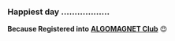 
### Happiest day ..................

**Because Registered into** [**ALGOMAGNET Club**](https://algomagnet.com/) 😍                         
